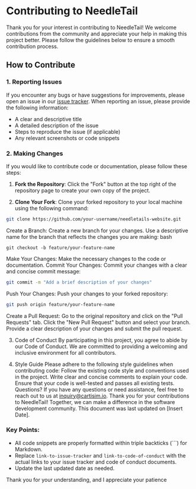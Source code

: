 # Contributing to NeedleTail

Thank you for your interest in contributing to NeedleTail! We welcome contributions from the community and appreciate your help in making this project better. Please follow the guidelines below to ensure a smooth contribution process.

## How to Contribute

### 1. Reporting Issues

If you encounter any bugs or have suggestions for improvements, please open an issue in our [issue tracker](https://github.com/needle-tail/needletails-website/issues). When reporting an issue, please provide the following information:

- A clear and descriptive title
- A detailed description of the issue
- Steps to reproduce the issue (if applicable)
- Any relevant screenshots or code snippets

### 2. Making Changes

If you would like to contribute code or documentation, please follow these steps:

1. **Fork the Repository**: Click the "Fork" button at the top right of the repository page to create your own copy of the project.

2. **Clone Your Fork**: Clone your forked repository to your local machine using the following command:

```bash
git clone https://github.com/your-username/needletails-website.git
```
Create a Branch: Create a new branch for your changes. Use a descriptive name for the branch that reflects the changes you are making:
bash
```
git checkout -b feature/your-feature-name
```
Make Your Changes: Make the necessary changes to the code or documentation.
Commit Your Changes: Commit your changes with a clear and concise commit message:
```bash
git commit -m "Add a brief description of your changes"
```
Push Your Changes: Push your changes to your forked repository:
```bash
git push origin feature/your-feature-name
```
Create a Pull Request: Go to the original repository and click on the "Pull Requests" tab. Click the "New Pull Request" button and select your branch. Provide a clear description of your changes and submit the pull request.

3. Code of Conduct
By participating in this project, you agree to abide by our Code of Conduct. We are committed to providing a welcoming and inclusive environment for all contributors.

4. Style Guide
Please adhere to the following style guidelines when contributing code:
Follow the existing code style and conventions used in the project.
Write clear and concise comments to explain your code.
Ensure that your code is well-tested and passes all existing tests.
Questions?
If you have any questions or need assistance, feel free to reach out to us at inquiry@cartisim.io.
Thank you for your contributions to NeedleTail! Together, we can make a difference in the software development community.
This document was last updated on [Insert Date].

### Key Points:
- All code snippets are properly formatted within triple backticks (```) for Markdown.
- Replace `link-to-issue-tracker` and `link-to-code-of-conduct` with the actual links to your issue tracker and code of conduct documents.
- Update the last updated date as needed.

Thank you for your understanding, and I appreciate your patience

